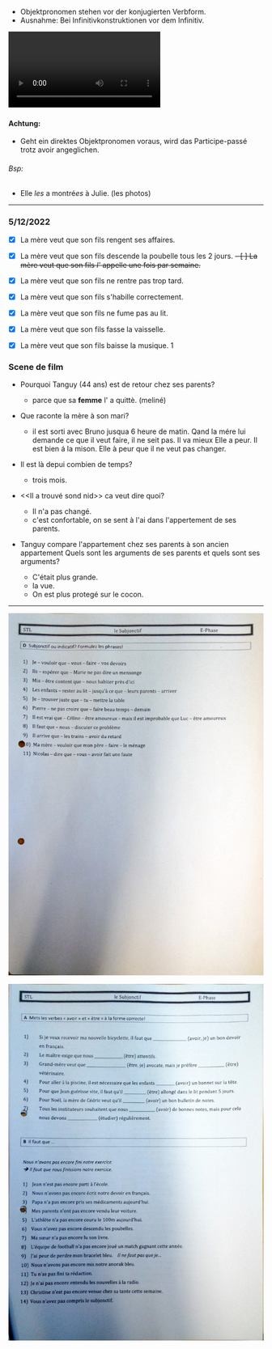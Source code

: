


 - Objektpronomen stehen vor der konjugierten Verbform.
 - Ausnahme: Bei Infinitivkonstruktionen vor dem Infinitiv.

![Recording 20221201143118.webm](../../../../docs/images/Recording%2020221201143118.webm)

#### Achtung:
- Geht ein direktes Objektpronomen voraus, wird das Participe-passé trotz avoir angeglichen.
###### Bsp:
- Elle *les* a montré*es* à Julie. (les photos)


****
### 5/12/2022

- [x] La mère veut que son fils rengent ses affaires.
- [x] La mère veut que son fils descende la poubelle tous les 2 jours.
<del>- [ ] La mère veut que son fils *l'* appelle une fois par semaine.</del>
- [x] La mère veut que son fils ne rentre pas trop tard.
- [x] La mère veut que son fils s'habille correctement.
- [x] La mère veut que son fils ne fume pas au lit.
- [x] La mère veut que son fils fasse la vaisselle.
- [x] La mère veut que son fils baisse la musique.
1



### Scene de film

- Pourquoi Tanguy (44 ans) est de retour chez ses parents?
	- parce que sa **femme** l' a quittè.  (meliné)
- Que raconte la mère à son mari?
	- il est sorti avec Bruno jusqua 6 heure de matin. Qand la mére lui demande ce que il veut faire, il ne seit pas.  Il va mieux Elle a peur. Il est bien á la mison. Elle à peur que il ne veut pas changer. 
- Il est là depui combien de temps?
	- trois mois.
- <<Il a trouvé sond nid>> ca veut dire quoi?
	- Il n'a pas changé.
	- c'est confortable, on se sent à l'ai dans l'appertement de ses parents.
- Tanguy compare l'appartement chez ses parents à son ancien appartement Quels sont les arguments de ses parents et quels sont ses arguments?

	- C'était plus grande. 
	- la vue.
	- On est plus protegé sur le cocon.
****
![attachments/WIN_20221215_14_01_03_Scan.jpg](../../../../docs/images/WIN_20221215_14_01_03_Scan.jpg)

![attachments/WIN_20221215_14_00_07_Scan.jpg](../../../../docs/images/WIN_20221215_14_00_07_Scan.jpg)